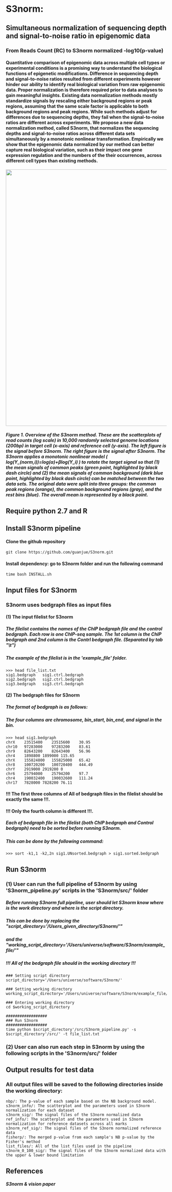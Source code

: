 # S3norm: 
## Simultaneous normalization of sequencing depth and signal-to-noise ratio in epigenomic data
### From  Reads Count (RC) to S3norm normalized -log10(p-value)

#### Quantitative comparison of epigenomic data across multiple cell types or experimental conditions is a promising way to understand the biological functions of epigenetic modifications. Difference in sequencing depth and signal-to-noise ratios resulted from different experiments however hinder our ability to identify real biological variation from raw epigenomic data. Proper normalization is therefore required prior to data analyses to gain meaningful insights. Existing data normalization methods mostly standardize signals by rescaling either background regions or peak regions, assuming that the same scale factor is applicable to both background regions and peak regions. While such methods adjust for differences due to sequencing depths, they fail when the signal-to-noise ratios are different across experiments. We propose a new data normalization method, called S3norm, that normalizes the sequencing depths and signal-to-noise ratios across different data sets simultaneously by a monotonic nonlinear transformation. Empirically we show that the epigenomic data normalized by our method can better capture real biological variation, such as their impact one gene expression regulation and the numbers of the their occurrences, across different cell types than existing methods. 



<img src="https://github.com/guanjue/S3norm/blob/master/example_figures/overall_pipeline.png" width="800"/>

##### Figure 1. Overview of the S3norm method. These are the scatterplots of read counts (log scale) in 10,000 randomly selected genome locations (200bp) in target cell (x-axis) and reference cell (y-axis). The left figure is the signal before S3norm. The right figure is the signal after S3norm. The S3norm applies a monotonic nonlinear model ( log⁡(Y_(norm,i))=log(α)+βlog(Y_i) ) to rotate the target signal so that (1) the mean signals of common peaks (green point, highlighted by black dash circle) and (2) the mean signals of common background (dark blue point, highlighted by black dash circle)  can be matched between the two data sets. The original data were split into three groups: the common peak regions (orange), the common background regions (gray), and the rest bins (blue). The overall mean is represented by a black point. 



## Require python 2.7 and R

## Install S3norm pipeline
#### Clone the github repository 
```
git clone https://github.com/guanjue/S3norm.git
```
#### Install dependency: go to S3norm folder and run the following command
```
time bash INSTALL.sh
```

## Input files for S3norm
### S3norm uses bedgraph files as input files
#### (1) The input filelist for S3norm
##### The filelist contains the names of the ChIP bedgraph file and the control bedgraph. Each row is one ChIP-seq sample. The 1st column is the ChIP bedgraph and 2nd column is the Contrl bedgraph file. (Separated by tab "\t") 
##### The example of the filelist is in the 'example_file' folder.
```
>>> head file_list.txt 
sig1.bedgraph	sig1.ctrl.bedgraph
sig2.bedgraph	sig2.ctrl.bedgraph
sig3.bedgraph	sig3.ctrl.bedgraph
```

#### (2) The bedgraph files for S3norm
##### The format of bedgraph is as follows:
##### The four columns are chromosome, bin_start, bin_end, and signal in the bin.
```
>>> head sig1.bedgraph
chrX	23515400	23515600	30.95
chr10	97283000	97283200	83.61
chr9	82643200	82643400	56.96
chr4	1898800	1899000	115.65
chrX	155824800	155825000	65.42
chr8	100720200	100720400	444.49
chrY	2919000	2919200	0
chr6	25794000	25794200	97.7
chr4	190032400	190032600	111.24
chr17	7828000	7828200	76.11
```
####
#### !!! The first three columns of All of bedgraph files in the filelist should be exactly the same !!!. 
#### !!! Only the fourth column is different !!!. 
####
##### Each of bedgraph file in the filelist (both ChIP bedgraph and Control bedgraph) need to be sorted before running S3norm. 
##### This can be done by the following command:
```
>>> sort -k1,1 -k2,2n sig1.UNsorted.bedgraph > sig1.sorted.bedgraph
```


## Run S3norm
### (1) User can run the full pipeline of S3norm by using 'S3norm_pipeline.py' scripts in the 'S3norm/src/' folder
##### Before running S3norm full pipeline, user should let S3norm know where is the work directory and where is the script directory.
##### This can be done by replacing the "script_directory='/Users_given_directory/S3norm/'" 
##### and the "working_script_directory='/Users/universe/software/S3norm/example_file/'" 
##### !!! All of the bedgraph file should in the working directory !!!
```
### Setting script directory
script_directory='/Users/universe/software/S3norm/'

### Setting working directory
working_script_directory='/Users/universe/software/S3norm/example_file/'

### Entering working directory
cd $working_script_directory

##################
### Run S3norm
##################
time python $script_directory'/src/S3norm_pipeline.py' -s $script_directory'/src/' -t file_list.txt

```

### (2) User can also run each step in S3norm by using the following scripts in the 'S3norm/src/' folder





## Output results for test data
### All output files will be saved to the following directories inside the working directory:
```
nbp/: The p-value of each sample based on the NB background model.
s3norm_info/: The scatterplot and the parameters used in S3norm normalization for each dataset
s3norm_sig/: The signal files of the S3norm normalized data
ref_info/: The scatterplot and the parameters used in S3norm normalization for reference datasets across all marks
s3norm_ref_sig/: The signal files of the S3norm normalized reference data
fisherp/: The merged p-value from each sample's NB p-value by the Fisher's method
list_files/: All of the list files used in the pipeline
s3norm_0_100_sig/: The signal files of the S3norm normalized data with the upper & lower bound limitation
```


## References

##### S3norm & vision paper


